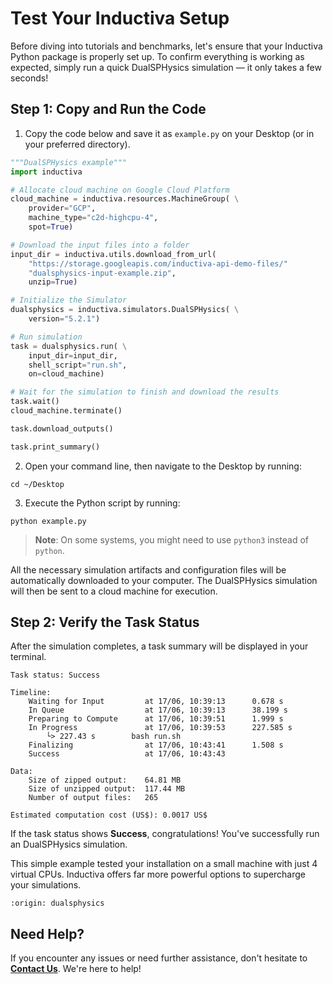 # Test Your Inductiva Setup
Before diving into tutorials and benchmarks, let's ensure that your Inductiva Python package is properly set up. To confirm everything is working as expected, simply run a quick DualSPHysics simulation — it only takes a few seconds!

## Step 1: Copy and Run the Code

1. Copy the code below and save it as `example.py` on your Desktop (or in your preferred directory).

```python
"""DualSPHysics example"""
import inductiva

# Allocate cloud machine on Google Cloud Platform
cloud_machine = inductiva.resources.MachineGroup( \
    provider="GCP",
    machine_type="c2d-highcpu-4",
    spot=True)

# Download the input files into a folder
input_dir = inductiva.utils.download_from_url(
    "https://storage.googleapis.com/inductiva-api-demo-files/"
    "dualsphysics-input-example.zip",
    unzip=True)

# Initialize the Simulator
dualsphysics = inductiva.simulators.DualSPHysics( \
    version="5.2.1")

# Run simulation 
task = dualsphysics.run( \
    input_dir=input_dir,
    shell_script="run.sh",
    on=cloud_machine)

# Wait for the simulation to finish and download the results
task.wait()
cloud_machine.terminate()

task.download_outputs()

task.print_summary()
```

2. Open your command line, then navigate to the Desktop by running:

```
cd ~/Desktop
```

3. Execute the Python script by running:

```
python example.py
```

> **Note**: On some systems, you might need to use `python3` instead of `python`.

All the necessary simulation artifacts and configuration files will be automatically downloaded to your computer. The DualSPHysics simulation will then be sent to a cloud machine for execution.

## Step 2: Verify the Task Status
After the simulation completes, a task summary will be displayed in your terminal.

```
Task status: Success

Timeline:
	Waiting for Input         at 17/06, 10:39:13      0.678 s
	In Queue                  at 17/06, 10:39:13      38.199 s
	Preparing to Compute      at 17/06, 10:39:51      1.999 s
	In Progress               at 17/06, 10:39:53      227.585 s
		└> 227.43 s        bash run.sh
	Finalizing                at 17/06, 10:43:41      1.508 s
	Success                   at 17/06, 10:43:43      

Data:
	Size of zipped output:    64.81 MB
	Size of unzipped output:  117.44 MB
	Number of output files:   265

Estimated computation cost (US$): 0.0017 US$
```

If the task status shows **Success**, congratulations! You've successfully run an DualSPHysics simulation.

This simple example tested your installation on a small machine with just 4 virtual CPUs. Inductiva offers far more powerful options to supercharge your simulations.

```{banner_small}
:origin: dualsphysics
```

## Need Help?
If you encounter any issues or need further assistance, don't hesitate to [**Contact Us**](mailto:support@inductiva.ai). We're here to help!
